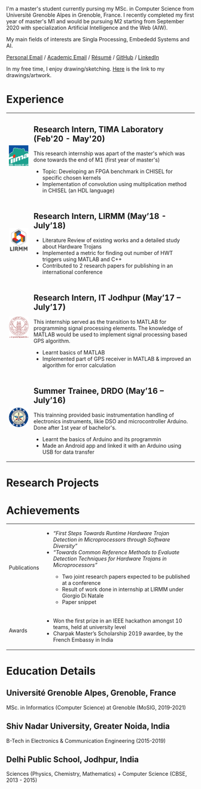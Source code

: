 <!---
<img style="padding-right: 25px; float: right;" src="./images/archit-hike.jpeg" width = "200">
-->

I'm a master's student currently pursing my MSc. in Computer Science from Université Grenoble Alpes in Grenoble, France. I recently completed my first year of master's M1 and would be pursuing M2 starting from September 2020 with specialization Artificial Intelligence and the Web (AIW).

My main fields of interests are Singla Processing, Embededd Systems and AI.

[Personal Email](mailto:archityadav97@gmail.com) / [Academic Email](mailto:archit.yadav@etu.univ-grenoble-alpes.fr) / [Résumé]() / [GitHub](https://github.com/archity/) / [LinkedIn](https://www.linkedin.com/in/archit-yadav-95482b156/)

In my free time, I enjoy drawing/sketching. [Here]() is the link to my drawings/artwork.



# Experience



<table>
  <tbody>
    <tr>
      <td><img src="./images/tima-logo.jpg" width = "200"></td>
      <td>
        <h2>Research Intern, TIMA Laboratory (Feb'20 - May'20)</h2>
        This research internship was apart of the master's which was done towards the end of M1 (first year of master's)
        <ul>
            <li> Topic: Developing an FPGA benchmark in CHISEL for specific chosen kernels </li>
            <li> Implementation of convolution using multiplication method in CHISEL (an HDL language) </li>
        </ul>
      </td>
    </tr>
    <tr>
      <td><img src="./images/lirmm-logo.jpg" width = "200"></td>
      <td>
        <h2>Research Intern, LIRMM (May’18 - July’18)</h2>
        <ul>
            <li> Literature Review of existing works and a detailed study about Hardware Trojans </li>
            <li> Implemented a metric for finding out number of HWT triggers using MATLAB and C++ </li>
            <li> Contributed to 2 research papers for publishing in an international conference </li>
        </ul>
      </td>
    </tr>
    <tr>
      <td><img src="./images/IITJ-logo.jpg" width = "200"></td>
      <td>
        <h2>Research Intern, IT Jodhpur (May’17 – July’17)</h2>
        This internship served as the transition to MATLAB for programming signal processing elements. The knowledge of MATLAB would be used to implement signal processing based GPS algorithm.
        <ul>
            <li> Learnt basics of MATLAB </li>
            <li> Implemented part of GPS receiver in MATLAB & improved an algorithm for error calculation </li>
        </ul>
      </td>
    </tr>
    <tr>
      <td><img src="./images/drdo-logo.png" width = "200"></td>
      <td>
        <h2>Summer Trainee, DRDO (May’16 – July’16)</h2>
        This trainning provided basic instrumentation handling of electronics instruments, likie DSO and microcontroller Arduino. Done after 1st year of bachelor's.
        <ul>
            <li> Learnt the basics of Arduino and its programmin </li>
            <li> Made an Android app and linked it with an Arduino using USB for data transfer </li>
        </ul>
      </td>
    </tr>
  </tbody>
</table>

# Research Projects

# Achievements


<table>
  <tbody>
    <tr>
      <td> Publications</td>
      <td>
        <ul>
            <li> <em>“First Steps Towards Runtime Hardware Trojan Detection in Microprocessors through Software Diversity” </em></li>
            <li> <em> “Towards Common Reference Methods to Evaluate Detection Techniques for Hardware Trojans in Microprocessors” </em> </li>
            <ul>
                <li> Two joint research papers expected to be published at a conference </li>
                <li> Result of work done in internship at LIRMM under Giorgio Di Natale </li>
                <li>Paper snippet</li>
            </ul>
        </ul>
      </td>
    </tr>
    <tr>
      <td>Awards</td>
      <td>
        <ul>
            <li> Won the first prize in an IEEE hackathon amongst 10 teams, held at university level </li>
            <li> Charpak Master’s Scholarship 2019 awardee, by the French Embassy in India </li>
        </ul>
      </td>
    </tr>
  </tbody>
</table>



# Education Details

## Université Grenoble Alpes, Grenoble, France
MSc. in Informatics (Computer Science) at Grenoble (MoSIG, 2019-2021)

## Shiv Nadar University, Greater Noida, India
B-Tech in Electronics & Communication Engineering (2015-2019)

## Delhi Public School, Jodhpur, India
Sciences (Physics, Chemistry, Mathematics) + Computer Science (CBSE, 2013 - 2015)
